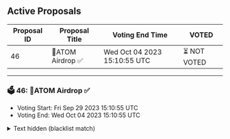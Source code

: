 ## Active Proposals

| Proposal ID | Proposal Title | Voting End Time | VOTED |
|-------------|----------------|-----------------|-------|
| 46 | 💎ATOM Airdrop ✅ | Wed Oct 04 2023 15:10:55 UTC | ⏳ NOT VOTED |

---

### 🗳 46: 💎ATOM Airdrop ✅
- Voting Start: Fri Sep 29 2023 15:10:55 UTC
- Voting End: Wed Oct 04 2023 15:10:55 UTC

<details>
<summary>Text hidden (blacklist match)</summary>
 
</details>
